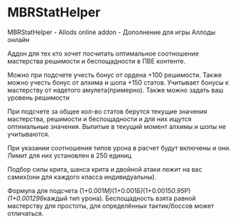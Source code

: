 # MBRStatHelper
MBRStatHelper - Allods online addon - Дополнение для игры Аллоды онлайн


Аддон для тех кто хочет посчитать оптимальное соотношение мастерства решимости и беспощадности в ПВЕ контенте.

Можно при подсчете учесть бонус от ордена +100 решимости. Также можно учесть бонус от алхима и шопа +150 статов. Учитывает бонусы к мастерству от надетого амулета(примерно). Также можно задать ваш уровень решимости

 

При подсчете за общее кол-во статов берутся текущие значения мастерства, решимости и беспощадности и для них ищутся оптимальные значения. Выпитые в текущий момент алхимы и шопы не учитываются.

При указании соотношения типов урона в расчет будут включены и они. Лимит для них установлен в 250 единиц

 

Подбор силы крита, шанса крита и двойной атаки лежит на вас самих(они для каждого класса индивидуальны).

 

 

Формула для подсчета (1+0.001*M)*(1+0.001*Б)*(1+0.0015*0.95*Р)*(1+0.001296*каждый тип урона). Беспощадность взята равной мастерству для простоты, для определённых тактик/боссов может отличаться.
